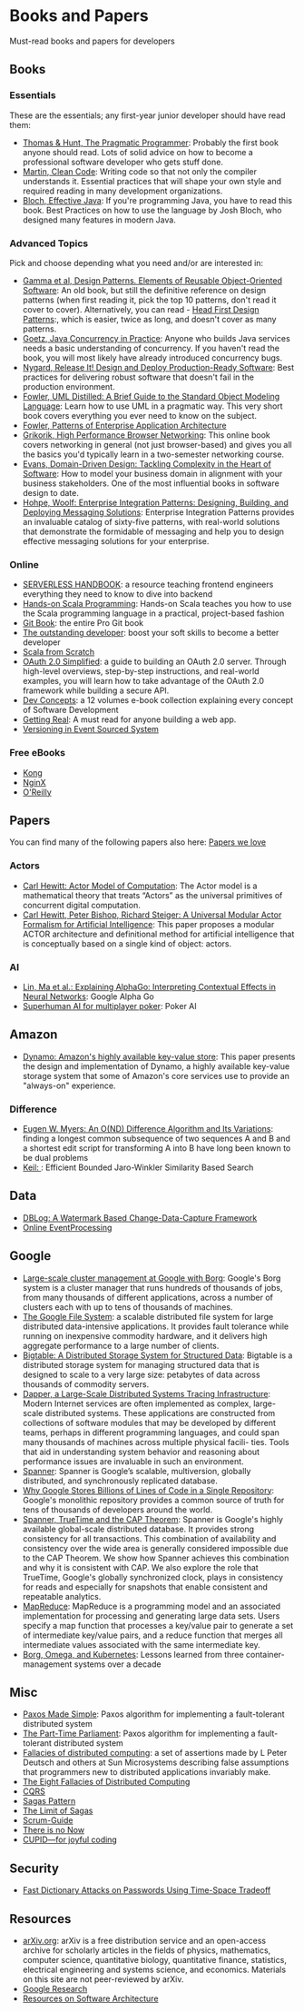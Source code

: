 # Books and Papers
Must-read books and papers for developers

## Books

### Essentials
These are the essentials; any first-year junior developer should have read them:

- [Thomas & Hunt, The Pragmatic Programmer](https://www.amazon.de/Pragmatic-Programmer-journey-mastery-Anniversary/dp/0135957052/):
Probably the first book anyone should read. Lots of solid advice on how to become a professional software developer who gets stuff done.
- [Martin, Clean Code](https://www.amazon.de/Robert-Martin/dp/):
Writing code so that not only the compiler understands it. Essential practices that will shape your own style and required reading in many development organizations.
- [Bloch, Effective Java](https://www.amazon.de/Effective-Java-Joshua-Bloch/dp/0134685997/):
If you're programming Java, you have to read this book. Best Practices on how to use the language by Josh Bloch, who designed many features in modern Java.

### Advanced Topics
Pick and choose depending what you need and/or are interested in:

- [Gamma et al, Design Patterns. Elements of Reusable Object-Oriented Software](https://www.amazon.de/Erich-Gamma/dp/0201633612/):
An old book, but still the definitive reference on design patterns (when first reading it, pick the top 10 patterns, don't read it cover to cover). Alternatively, you can read - [Head First Design Patterns]():, which is easier, twice as long, and doesn't cover as many patterns.
- [Goetz, Java Concurrency in Practice](https://www.amazon.de/Java-Concurrency-Practice-Brian-Goetz/dp/0321349601/):
Anyone who builds Java services needs a basic understanding of concurrency. If you haven't read the book, you will most likely have already introduced concurrency bugs.
- [Nygard, Release It! Design and Deploy Production-Ready Software](https://www.amazon.de/Release-Design-Deploy-Production-Ready-Software/dp/1680502395/):
Best practices for delivering robust software that doesn't fail in the production environment.
- [Fowler, UML Distilled: A Brief Guide to the Standard Object Modeling Language](https://www.amazon.de/UML-Distilled-Standard-Addison-wesley-Technology/dp/0321193687/):
Learn how to use UML in a pragmatic way. This very short book covers everything you ever need to know on the subject.
- [Fowler, Patterns of Enterprise Application Architecture](https://www.amazon.de/Martin-Fowler/dp/0321127420/)
- [Grikorik, High Performance Browser Networking](https://hpbn.co/):
This online book covers networking in general (not just browser-based) and gives you all the basics you'd typically learn in a two-semester networking course.
- [Evans, Domain-Driven Design: Tackling Complexity in the Heart of Software](https://www.amazon.de/Domain-Driven-Design-Tackling-Complexity-Software/dp/0321125215/):
How to model your business domain in alignment with your business stakeholders. One of the most influential books in software design to date.
- [Hohpe, Woolf: Enterprise Integration Patterns: Designing, Building, and Deploying Messaging Solutions](https://www.amazon.de/Enterprise-Integration-Patterns-Designing-Deploying/dp/0321200683): Enterprise Integration Patterns provides an invaluable catalog of sixty-five patterns, with real-world solutions that demonstrate the formidable of messaging and help you to design effective messaging solutions for your enterprise.

### Online

- [SERVERLESS HANDBOOK](https://serverlesshandbook.dev/): a resource teaching frontend engineers everything they need to know to dive into backend
- [Hands-on Scala Programming](https://www.handsonscala.com/): Hands-on Scala teaches you how to use the Scala programming language in a practical, project-based fashion
- [Git Book](https://git-scm.com/book/en/v2): the entire Pro Git book
- [The outstanding developer](https://theoutstanding.dev/): boost your soft skills to become a better developer
- [Scala from Scratch](https://leanpub.com/scala-from-scratch-exploration)
- [OAuth 2.0 Simplified](https://www.oauth.com/): a guide to building an OAuth 2.0 server. Through high-level overviews, step-by-step instructions, and real-world examples, you will learn how to take advantage of the OAuth 2.0 framework while building a secure API.
- [Dev Concepts](https://dev-concepts.dev/): a 12 volumes e-book collection explaining every concept of Software Development
- [Getting Real](https://basecamp.com/books/getting-real): A must read for anyone building a web app.
- [Versioning in Event Sourced System](https://leanpub.com/esversioning/read)

### Free eBooks

- [Kong](https://konghq.com/resources/)
- [NginX](https://www.nginx.com/resources/library/)
- [O'Reilly](https://www.oreilly.com/free/)


## Papers

You can find many of the following papers also here: [Papers we love](https://github.com/papers-we-love/papers-we-love)

### Actors

- [Carl Hewitt: Actor Model of Computation](https://arxiv.org/vc/arxiv/papers/1008/1008.1459v8.pdf): The Actor model is a mathematical theory that treats “Actors” as the universal primitives of concurrent digital computation.
- [Carl Hewitt, Peter Bishop, Richard Steiger: A Universal Modular Actor Formalism for Artificial Intelligence](http://citeseerx.ist.psu.edu/viewdoc/summary?doi=10.1.1.77.7898): This paper proposes a modular ACTOR architecture and definitional method for artificial intelligence that is conceptually based on a single kind of object: actors. 

### AI

- [Lin, Ma et al.: Explaining AlphaGo: Interpreting Contextual Effects in Neural Networks](https://arxiv.org/abs/1901.02184): Google Alpha Go
- [Superhuman AI for multiplayer poker](https://www.cs.cmu.edu/~noamb/papers/19-Science-Superhuman.pdf): Poker AI

## Amazon

- [Dynamo: Amazon's highly available key-value store](https://www.researchgate.net/publication/220910159_Dynamo_Amazon's_highly_available_key-value_store): This paper presents the design and implementation of Dynamo, a highly available key-value storage system that some of Amazon's core services use to provide an "always-on" experience.

### Difference 

- [Eugen W. Myers: An O(ND) Difference Algorithm and Its Variations](http://citeseerx.ist.psu.edu/viewdoc/summary?doi=10.1.1.4.6927): finding a longest common subsequence of two sequences A and B and a shortest edit script for transforming A into B have long been known to be dual problems
- [Keil: ](https://fusion.cs.uni-jena.de/fusion/wp-content/uploads/2018/12/btw2019-jmkeil-camera-ready.pdf): Efficient Bounded Jaro-Winkler Similarity Based Search

## Data

- [DBLog: A Watermark Based Change-Data-Capture Framework](https://arxiv.org/abs/2010.12597#:~:text=DBLog%20utilizes%20a%20watermark%20based,without%20stalling%20while%20processing%20selects.)
- [Online EventProcessing](https://martin.kleppmann.com/papers/olep-cacm.pdf)

## Google

- [Large-scale cluster management at Google with Borg](https://research.google/pubs/pub43438/): Google's Borg system is a cluster manager that runs hundreds of thousands of jobs, from many thousands of different applications, across a number of clusters each with up to tens of thousands of machines.
- [The Google File System](https://research.google/pubs/pub51/): a scalable distributed file system for large distributed data-intensive applications. It provides fault tolerance while running on inexpensive commodity hardware, and it delivers high aggregate performance to a large number of clients.
- [Bigtable: A Distributed Storage System for Structured Data](https://research.google/pubs/pub27898/): Bigtable is a distributed storage system for managing structured data that is designed to scale to a very large size: petabytes of data across thousands of commodity servers.
- [Dapper, a Large-Scale Distributed Systems Tracing Infrastructure](https://research.google/pubs/pub36356/): Modern Internet services are often implemented as complex, large-scale distributed systems. These applications are constructed from collections of software modules that may be developed by different teams, perhaps in different programming languages, and could span many thousands of machines across multiple physical facili- ties. Tools that aid in understanding system behavior and reasoning about performance issues are invaluable in such an environment.
- [Spanner](https://research.google/pubs/pub44915/): Spanner is Google’s scalable, multiversion, globally distributed, and synchronously replicated database. 
- [Why Google Stores Billions of Lines of Code in a Single Repository](https://research.google/pubs/pub45424/): Google's monolithic repository provides a common source of truth for tens of thousands of developers around the world.
- [Spanner, TrueTime and the CAP Theorem](https://research.google/pubs/pub45855/): Spanner is Google's highly available global-scale distributed database. It provides strong consistency for all transactions. This combination of availability and consistency over the wide area is generally considered impossible due to the CAP Theorem. We show how Spanner achieves this combination and why it is consistent with CAP. We also explore the role that TrueTime, Google's globally synchronized clock, plays in consistency for reads and especially for snapshots that enable consistent and repeatable analytics.
- [MapReduce](https://research.google/pubs/pub62/): MapReduce is a programming model and an associated implementation for processing and generating large data sets. Users specify a map function that processes a key/value pair to generate a set of intermediate key/value pairs, and a reduce function that merges all intermediate values associated with the same intermediate key. 
- [Borg, Omega, and Kubernetes](https://queue.acm.org/detail.cfm?id=2898444): Lessons learned from three container-management systems over a decade

## Misc

- [Paxos Made Simple](https://lamport.azurewebsites.net/pubs/paxos-simple.pdf): Paxos algorithm for implementing a fault-tolerant distributed system
- [The Part-Time Parliament](https://lamport.azurewebsites.net/pubs/lamport-paxos.pdf): Paxos algorithm for implementing a fault-tolerant distributed system
- [Fallacies of distributed computing](https://web.archive.org/web/20171107014323/http://blog.fogcreek.com/eight-fallacies-of-distributed-computing-tech-talk/): a set of assertions made by L Peter Deutsch and others at Sun Microsystems describing false assumptions that programmers new to distributed applications invariably make.
- [The Eight Fallacies of Distributed Computing](https://nighthacks.com/jag/res/Fallacies.html)
- [CQRS](https://cqrs.files.wordpress.com/2010/11/cqrs_documents.pdf)
- [Sagas Pattern](https://www.cs.cornell.edu/andru/cs711/2002fa/reading/sagas.pdf)
- [The Limit of Sagas](https://www.ufried.com/blog/limits_of_saga_pattern/)
- [Scrum-Guide](https://scrumguides.org/index.html)
- [There is no Now](https://queue.acm.org/detail.cfm?id=2745385)
- [CUPID—for joyful coding](https://dannorth.net/cupid-for-joyful-coding/)
 
## Security

- [Fast Dictionary Attacks on Passwords Using Time-Space Tradeoff](https://www.cs.utexas.edu/~shmat/shmat_ccs05pwd.pdf)

## Resources

- [arXiv.org](https://arxiv.org/): arXiv is a free distribution service and an open-access archive for scholarly articles in the fields of physics, mathematics, computer science, quantitative biology, quantitative finance, statistics, electrical engineering and systems science, and economics. Materials on this site are not peer-reviewed by arXiv.
- [Google Research](https://research.google/pubs/)
- [Resources on Software Architecture](https://github.com/domrost/software-architecture-resources)
